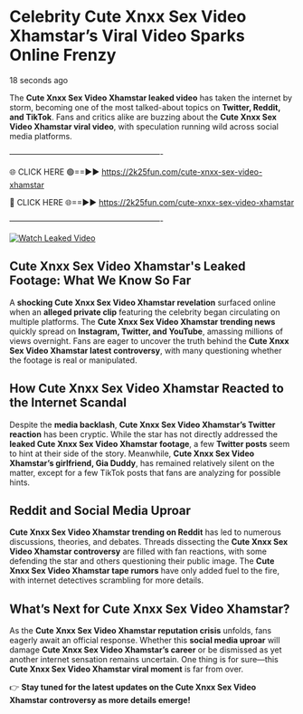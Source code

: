 # Celebrity Cute Xnxx Sex Video Xhamstar’s Viral Video Sparks Online Frenzy

18 seconds ago

The **Cute Xnxx Sex Video Xhamstar leaked video** has taken the internet by storm, becoming one of the most talked-about topics on **Twitter, Reddit, and TikTok**. Fans and critics alike are buzzing about the **Cute Xnxx Sex Video Xhamstar viral video**, with speculation running wild across social media platforms.

———————————————————-

🌐 CLICK HERE 🟢==►► https://2k25fun.com/cute-xnxx-sex-video-xhamstar

🔴 CLICK HERE 🌐==►► https://2k25fun.com/cute-xnxx-sex-video-xhamstar

———————————————————-

[![Watch Leaked Video](https://miro.medium.com/v2/resize:fit:828/format:webp/1*cilzJN44JGOrTw9NJCrNHA.gif "Watch Leaked Video")](https://2k25fun.com/cute-xnxx-sex-video-xhamstar)

## **Cute Xnxx Sex Video Xhamstar's Leaked Footage: What We Know So Far**  
A **shocking Cute Xnxx Sex Video Xhamstar revelation** surfaced online when an **alleged private clip** featuring the celebrity began circulating on multiple platforms. The **Cute Xnxx Sex Video Xhamstar trending news** quickly spread on **Instagram, Twitter, and YouTube**, amassing millions of views overnight. Fans are eager to uncover the truth behind the **Cute Xnxx Sex Video Xhamstar latest controversy**, with many questioning whether the footage is real or manipulated.  

## **How Cute Xnxx Sex Video Xhamstar Reacted to the Internet Scandal**  
Despite the **media backlash**, **Cute Xnxx Sex Video Xhamstar’s Twitter reaction** has been cryptic. While the star has not directly addressed the **leaked Cute Xnxx Sex Video Xhamstar footage**, a few **Twitter posts** seem to hint at their side of the story. Meanwhile, **Cute Xnxx Sex Video Xhamstar’s girlfriend, Gia Duddy**, has remained relatively silent on the matter, except for a few TikTok posts that fans are analyzing for possible hints.  

## **Reddit and Social Media Uproar**  
**Cute Xnxx Sex Video Xhamstar trending on Reddit** has led to numerous discussions, theories, and debates. Threads dissecting the **Cute Xnxx Sex Video Xhamstar controversy** are filled with fan reactions, with some defending the star and others questioning their public image. The **Cute Xnxx Sex Video Xhamstar tape rumors** have only added fuel to the fire, with internet detectives scrambling for more details.  

## **What’s Next for Cute Xnxx Sex Video Xhamstar?**  
As the **Cute Xnxx Sex Video Xhamstar reputation crisis** unfolds, fans eagerly await an official response. Whether this **social media uproar** will damage **Cute Xnxx Sex Video Xhamstar’s career** or be dismissed as yet another internet sensation remains uncertain. One thing is for sure—this **Cute Xnxx Sex Video Xhamstar viral moment** is far from over.  

👉 **Stay tuned for the latest updates on the Cute Xnxx Sex Video Xhamstar controversy as more details emerge!**  